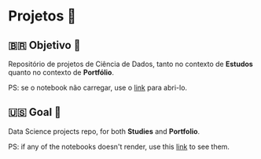 # Projetos :triangular_flag_on_post:

## <span>&#x1f1e7;&#x1f1f7;</span> Objetivo :dart: 

Repositório de projetos de Ciência de Dados, tanto no contexto de **Estudos** quanto no contexto de **Portfólio**.

PS: se o notebook não carregar, use o [link](https://nbviewer.jupyter.org/) para abri-lo.

## :us: Goal :dart: 
Data Science projects repo, for both **Studies** and **Portfolio**.

PS: if any of the notebooks doesn't render, use this [link](https://nbviewer.jupyter.org/) to see them.
